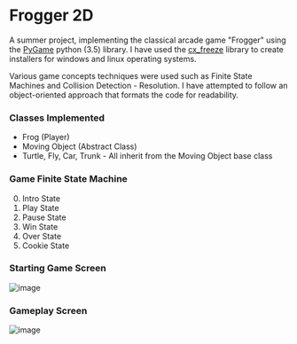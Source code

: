 # Frogger 2D
A summer project, implementing the classical arcade game "Frogger" using the [PyGame](https://www.pygame.org) python (3.5) library. 
I have used the [cx_freeze](https://anthony-tuininga.github.io/cx_Freeze) library to create installers for windows and linux operating systems.

Various game concepts techniques were used such as Finite State Machines and Collision Detection - Resolution.
I have attempted to follow an object-oriented approach that formats the code for readability.
### Classes Implemented
* Frog (Player)
* Moving Object (Abstract Class)
* Turtle, Fly, Car, Trunk - All inherit from the Moving Object base class
### Game Finite State Machine
0. Intro State
1. Play State
2. Pause State
3. Win State
4. Over State
5. Cookie State

### Starting Game Screen

![image](https://i.ibb.co/YcbmVzj/1.png)

### Gameplay Screen
![image](https://i.ibb.co/FbwCxFr/2.png)
